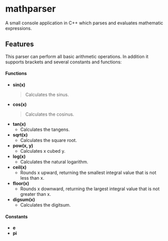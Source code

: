 mathparser
==========

A small console application in C++ which parses and evaluates mathematic expressions.

## Features
This parser can perform all basic arithmetic operations. In addition it supports brackets and several constants and functions:

#### Functions

- **sin(x)**
  > Calculates the sinus.
- **cos(x)**
  > Calculates the cosinus.
- **tan(x)**
  - Calculates the tangens.
- **sqrt(x)**
  - Calculates the square root.
- **pow(x, y)**
  - Calculates x cubed y.
- **log(x)**
  - Calculates the natural logarithm.
- **ceil(x)**
  - Rounds x upward, returning the smallest integral value that is not less than x.
- **floor(x)**
  - Rounds x downward, returning the largest integral value that is not greater than x.
- **digsum(x)**
  - Calculates the digitsum.

#### Constants
- **e**
- **pi**
